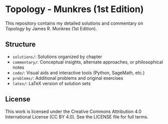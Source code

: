 # Topology - Munkres (1st Edition)

This repository contains my detailed solutions and commentary on *Topology* by James R. Munkres (1st Edition).

## Structure
- `solutions/`: Solutions organized by chapter
- `commentary/`: Conceptual insights, alternate approaches, or philosophical notes
- `code/`: Visual aids and interactive tools (Python, SageMath, etc.)
- `problems/`: Additional problems and original exercises
- `latex/`: LaTeX version of solution sets

## License
This work is licensed under the Creative Commons Attribution 4.0 International License (CC BY 4.0).
See the LICENSE file for full terms.
